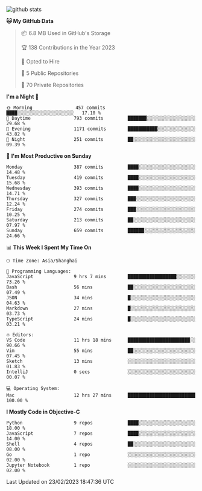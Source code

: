 
![github stats](https://github-readme-stats.vercel.app/api?username=ChesterYue&show_icons=true&count_private=true)

<!-- ![wakatime](https://github-readme-stats.vercel.app/api/wakatime?username=ChesterYue&layout=compact) -->

<!-- ![wakatime](https://github-readme-stats.vercel.app/api/top-langs/?username=ChesterYue&layout=compact) -->

<!--START_SECTION:waka-->
**🐱 My GitHub Data** 

> 📦 6.8 MB Used in GitHub's Storage 
 > 
> 🏆 138 Contributions in the Year 2023
 > 
> 💼 Opted to Hire
 > 
> 📜 5 Public Repositories 
 > 
> 🔑 70 Private Repositories 
 > 
**I'm a Night 🦉** 

```text
🌞 Morning                457 commits         ████░░░░░░░░░░░░░░░░░░░░░   17.10 % 
🌆 Daytime                793 commits         ███████░░░░░░░░░░░░░░░░░░   29.68 % 
🌃 Evening                1171 commits        ███████████░░░░░░░░░░░░░░   43.82 % 
🌙 Night                  251 commits         ██░░░░░░░░░░░░░░░░░░░░░░░   09.39 % 
```
📅 **I'm Most Productive on Sunday** 

```text
Monday                   387 commits         ████░░░░░░░░░░░░░░░░░░░░░   14.48 % 
Tuesday                  419 commits         ████░░░░░░░░░░░░░░░░░░░░░   15.68 % 
Wednesday                393 commits         ████░░░░░░░░░░░░░░░░░░░░░   14.71 % 
Thursday                 327 commits         ███░░░░░░░░░░░░░░░░░░░░░░   12.24 % 
Friday                   274 commits         ███░░░░░░░░░░░░░░░░░░░░░░   10.25 % 
Saturday                 213 commits         ██░░░░░░░░░░░░░░░░░░░░░░░   07.97 % 
Sunday                   659 commits         ██████░░░░░░░░░░░░░░░░░░░   24.66 % 
```


📊 **This Week I Spent My Time On** 

```text
🕑︎ Time Zone: Asia/Shanghai

💬 Programming Languages: 
JavaScript               9 hrs 7 mins        ██████████████████░░░░░░░   73.26 % 
Bash                     56 mins             ██░░░░░░░░░░░░░░░░░░░░░░░   07.49 % 
JSON                     34 mins             █░░░░░░░░░░░░░░░░░░░░░░░░   04.63 % 
Markdown                 27 mins             █░░░░░░░░░░░░░░░░░░░░░░░░   03.73 % 
TypeScript               24 mins             █░░░░░░░░░░░░░░░░░░░░░░░░   03.21 % 

🔥 Editors: 
VS Code                  11 hrs 18 mins      ███████████████████████░░   90.66 % 
Vim                      55 mins             ██░░░░░░░░░░░░░░░░░░░░░░░   07.45 % 
Sketch                   13 mins             ░░░░░░░░░░░░░░░░░░░░░░░░░   01.83 % 
IntelliJ                 0 secs              ░░░░░░░░░░░░░░░░░░░░░░░░░   00.07 % 

💻 Operating System: 
Mac                      12 hrs 27 mins      █████████████████████████   100.00 % 
```

**I Mostly Code in Objective-C** 

```text
Python                   9 repos             ████░░░░░░░░░░░░░░░░░░░░░   18.00 % 
JavaScript               7 repos             ████░░░░░░░░░░░░░░░░░░░░░   14.00 % 
Shell                    4 repos             ██░░░░░░░░░░░░░░░░░░░░░░░   08.00 % 
Go                       1 repo              ░░░░░░░░░░░░░░░░░░░░░░░░░   02.00 % 
Jupyter Notebook         1 repo              ░░░░░░░░░░░░░░░░░░░░░░░░░   02.00 % 
```




 Last Updated on 23/02/2023 18:47:36 UTC
<!--END_SECTION:waka-->